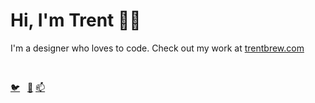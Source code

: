 # Hi, I'm Trent 👋🏾

I'm a designer who loves to code. Check out my work at <a href="https://trentbrew.com/" target="_blank"> trentbrew.com </a>

<br><div align="left">
   <a href="https://twitter.com/trent_brew" target="_blank">🐦</a>&nbsp;&nbsp;
      <a href="https://instagram.com/trent.brew" target="_blank">🎨</a>
  <a href="mailto:hello@trentbrew.com" target="_blank">📫</a>
</div>
